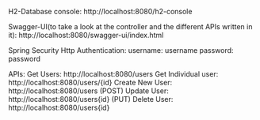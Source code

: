 H2-Database console: http://localhost:8080/h2-console

Swagger-UI(to take a look at the controller and the different APIs written in it): http://localhost:8080/swagger-ui/index.html

Spring Security Http Authentication:
username: username
password: password

APIs:
Get Users: http://localhost:8080/users
Get Individual user: http://localhost:8080/users/{id}
Create New User: http://localhost:8080/users (POST)
Update User: http://localhost:8080/users{id} (PUT)
Delete User: http://localhost:8080/users{id}
